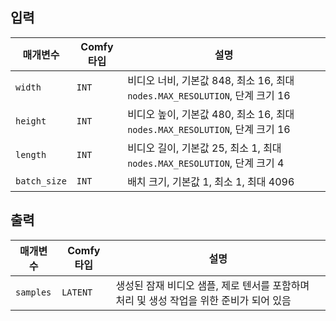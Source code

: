 
## 입력

| 매개변수     | Comfy 타입 | 설명                                                                               |
| ------------ | ---------- | --------------------------------------------------------------------------------- |
| `width`      | `INT`      | 비디오 너비, 기본값 848, 최소 16, 최대 `nodes.MAX_RESOLUTION`, 단계 크기 16      |
| `height`     | `INT`      | 비디오 높이, 기본값 480, 최소 16, 최대 `nodes.MAX_RESOLUTION`, 단계 크기 16      |
| `length`     | `INT`      | 비디오 길이, 기본값 25, 최소 1, 최대 `nodes.MAX_RESOLUTION`, 단계 크기 4         |
| `batch_size` | `INT`      | 배치 크기, 기본값 1, 최소 1, 최대 4096                                          |

## 출력

| 매개변수     | Comfy 타입 | 설명                                                                              |
| ------------ | ---------- | -------------------------------------------------------------------------------- |
| `samples`    | `LATENT`   | 생성된 잠재 비디오 샘플, 제로 텐서를 포함하며 처리 및 생성 작업을 위한 준비가 되어 있음 |
